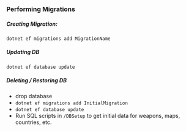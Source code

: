 
### Performing Migrations
##### Creating Migration:
`dotnet ef migrations add MigrationName`
##### Updating DB
`dotnet ef database update`

##### Deleting / Restoring DB
- drop database
- `dotnet ef migrations add InitialMigration`
- `dotnet ef database update`
- Run SQL scripts in `/DBSetup` to get initial data for weapons, maps, countries, etc.